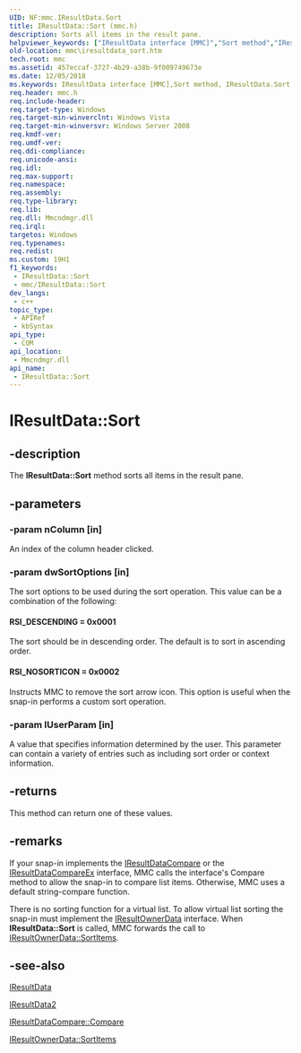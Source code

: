 ```yaml
---
UID: NF:mmc.IResultData.Sort
title: IResultData::Sort (mmc.h)
description: Sorts all items in the result pane.
helpviewer_keywords: ["IResultData interface [MMC]","Sort method","IResultData.Sort","IResultData2 interface [MMC]","Sort method","IResultData2::Sort","IResultData::Sort","RSI_DESCENDING = 0x0001","RSI_NOSORTICON = 0x0002","Sort","Sort method [MMC]","Sort method [MMC]","IResultData interface","Sort method [MMC]","IResultData2 interface","_slate_iresultdata_sort","mmc.iresultdata_sort","mmc/IResultData2::Sort","mmc/IResultData::Sort"]
old-location: mmc\iresultdata_sort.htm
tech.root: mmc
ms.assetid: 457eccaf-3727-4b29-a38b-9f009749673e
ms.date: 12/05/2018
ms.keywords: IResultData interface [MMC],Sort method, IResultData.Sort, IResultData2 interface [MMC],Sort method, IResultData2::Sort, IResultData::Sort, RSI_DESCENDING = 0x0001, RSI_NOSORTICON = 0x0002, Sort, Sort method [MMC], Sort method [MMC],IResultData interface, Sort method [MMC],IResultData2 interface, _slate_iresultdata_sort, mmc.iresultdata_sort, mmc/IResultData2::Sort, mmc/IResultData::Sort
req.header: mmc.h
req.include-header: 
req.target-type: Windows
req.target-min-winverclnt: Windows Vista
req.target-min-winversvr: Windows Server 2008
req.kmdf-ver: 
req.umdf-ver: 
req.ddi-compliance: 
req.unicode-ansi: 
req.idl: 
req.max-support: 
req.namespace: 
req.assembly: 
req.type-library: 
req.lib: 
req.dll: Mmcndmgr.dll
req.irql: 
targetos: Windows
req.typenames: 
req.redist: 
ms.custom: 19H1
f1_keywords:
 - IResultData::Sort
 - mmc/IResultData::Sort
dev_langs:
 - c++
topic_type:
 - APIRef
 - kbSyntax
api_type:
 - COM
api_location:
 - Mmcndmgr.dll
api_name:
 - IResultData::Sort
---
```


# IResultData::Sort


## -description

The <b>IResultData::Sort</b> method sorts all items in the result pane.

## -parameters

### -param nColumn [in]

An index of the column header clicked.

### -param dwSortOptions [in]

The sort options to be used during the sort operation. This value can be a combination of the following:



#### RSI_DESCENDING = 0x0001

The sort should be in descending order. The default is to sort in ascending order.



#### RSI_NOSORTICON = 0x0002

Instructs MMC to remove the sort arrow icon. This option is useful when the snap-in performs a custom sort operation.

### -param lUserParam [in]

A value that specifies information determined by the user. This parameter can contain a variety of entries such as including sort order or context information.

## -returns

This method can return one of these values.

## -remarks

If your snap-in implements the 
<a href="/windows/desktop/api/mmc/nn-mmc-iresultdatacompare">IResultDataCompare</a> or the 
<a href="/windows/desktop/api/mmc/nn-mmc-iresultdatacompareex">IResultDataCompareEx</a> interface, MMC calls the interface's 
Compare method to allow the snap-in to compare list items. Otherwise, MMC uses a default string-compare function.

There is no sorting function for a virtual list. To allow virtual list sorting the snap-in must implement the 
<a href="/windows/desktop/api/mmc/nn-mmc-iresultownerdata">IResultOwnerData</a> interface. When <b>IResultData::Sort</b> is called, MMC forwards the call to 
<a href="/windows/desktop/api/mmc/nf-mmc-iresultownerdata-sortitems">IResultOwnerData::SortItems</a>.

## -see-also

<a href="/windows/desktop/api/mmc/nn-mmc-iresultdata">IResultData</a>



<a href="/windows/desktop/api/mmc/nn-mmc-iresultdata2">IResultData2</a>



<a href="/windows/desktop/api/mmc/nf-mmc-iresultdatacompare-compare">IResultDataCompare::Compare</a>



<a href="/windows/desktop/api/mmc/nf-mmc-iresultownerdata-sortitems">IResultOwnerData::SortItems</a>

